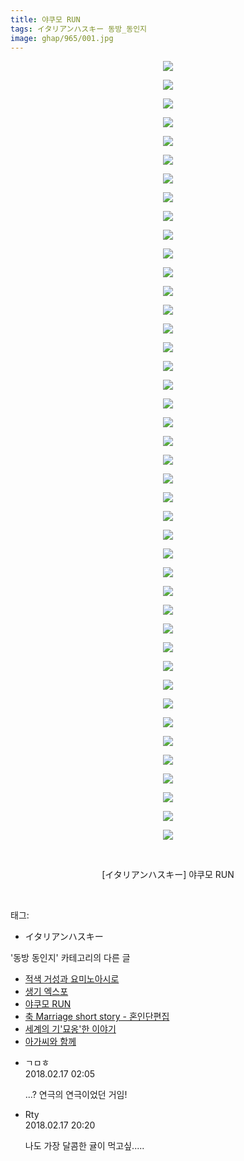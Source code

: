 ```yaml
---
title: 야쿠모 RUN
tags: イタリアンハスキー 동방_동인지
image: ghap/965/001.jpg
---
```

<div class="article">
<p style="text-align: center; clear: none; float: none;"><img src="{{ site.nasurl }}/ghap/965/001.jpg"/></p>
<p style="text-align: center; clear: none; float: none;"><img src="{{ site.nasurl }}/ghap/965/002.jpg"/></p>
<p style="text-align: center; clear: none; float: none;"><img src="{{ site.nasurl }}/ghap/965/003.jpg"/></p>
<p style="text-align: center; clear: none; float: none;"><img src="{{ site.nasurl }}/ghap/965/004.jpg"/></p>
<p style="text-align: center; clear: none; float: none;"><img src="{{ site.nasurl }}/ghap/965/005.jpg"/></p>
<p style="text-align: center; clear: none; float: none;"><img src="{{ site.nasurl }}/ghap/965/006.jpg"/></p>
<p style="text-align: center; clear: none; float: none;"><img src="{{ site.nasurl }}/ghap/965/007.jpg"/></p>
<p style="text-align: center; clear: none; float: none;"><img src="{{ site.nasurl }}/ghap/965/008.jpg"/></p>
<p style="text-align: center; clear: none; float: none;"><img src="{{ site.nasurl }}/ghap/965/009.jpg"/></p>
<p style="text-align: center; clear: none; float: none;"><img src="{{ site.nasurl }}/ghap/965/010.jpg"/></p>
<p style="text-align: center; clear: none; float: none;"><img src="{{ site.nasurl }}/ghap/965/011.jpg"/></p>
<p style="text-align: center; clear: none; float: none;"><img src="{{ site.nasurl }}/ghap/965/012.jpg"/></p>
<p style="text-align: center; clear: none; float: none;"><img src="{{ site.nasurl }}/ghap/965/013.jpg"/></p>
<p style="text-align: center; clear: none; float: none;"><img src="{{ site.nasurl }}/ghap/965/014.jpg"/></p>
<p style="text-align: center; clear: none; float: none;"><img src="{{ site.nasurl }}/ghap/965/015.jpg"/></p>
<p style="text-align: center; clear: none; float: none;"><img src="{{ site.nasurl }}/ghap/965/016.jpg"/></p>
<p style="text-align: center; clear: none; float: none;"><img src="{{ site.nasurl }}/ghap/965/017.jpg"/></p>
<p style="text-align: center; clear: none; float: none;"><img src="{{ site.nasurl }}/ghap/965/018.jpg"/></p>
<p style="text-align: center; clear: none; float: none;"><img src="{{ site.nasurl }}/ghap/965/019.jpg"/></p>
<p style="text-align: center; clear: none; float: none;"><img src="{{ site.nasurl }}/ghap/965/020.jpg"/></p>
<p style="text-align: center; clear: none; float: none;"><img src="{{ site.nasurl }}/ghap/965/021.jpg"/></p>
<p style="text-align: center; clear: none; float: none;"><img src="{{ site.nasurl }}/ghap/965/022.jpg"/></p>
<p style="text-align: center; clear: none; float: none;"><img src="{{ site.nasurl }}/ghap/965/023.jpg"/></p>
<p style="text-align: center; clear: none; float: none;"><img src="{{ site.nasurl }}/ghap/965/024.jpg"/></p>
<p style="text-align: center; clear: none; float: none;"><img src="{{ site.nasurl }}/ghap/965/025.jpg"/></p>
<p style="text-align: center; clear: none; float: none;"><img src="{{ site.nasurl }}/ghap/965/026.jpg"/></p>
<p style="text-align: center; clear: none; float: none;"><img src="{{ site.nasurl }}/ghap/965/027.jpg"/></p>
<p style="text-align: center; clear: none; float: none;"><img src="{{ site.nasurl }}/ghap/965/028.jpg"/></p>
<p style="text-align: center; clear: none; float: none;"><img src="{{ site.nasurl }}/ghap/965/029.jpg"/></p>
<p style="text-align: center; clear: none; float: none;"><img src="{{ site.nasurl }}/ghap/965/030.jpg"/></p>
<p style="text-align: center; clear: none; float: none;"><img src="{{ site.nasurl }}/ghap/965/031.jpg"/></p>
<p style="text-align: center; clear: none; float: none;"><img src="{{ site.nasurl }}/ghap/965/032.jpg"/></p>
<p style="text-align: center; clear: none; float: none;"><img src="{{ site.nasurl }}/ghap/965/033.jpg"/></p>
<p style="text-align: center; clear: none; float: none;"><img src="{{ site.nasurl }}/ghap/965/034.jpg"/></p>
<p style="text-align: center; clear: none; float: none;"><img src="{{ site.nasurl }}/ghap/965/035.jpg"/></p>
<p style="text-align: center; clear: none; float: none;"><img src="{{ site.nasurl }}/ghap/965/036.jpg"/></p>
<p style="text-align: center; clear: none; float: none;"><img src="{{ site.nasurl }}/ghap/965/037.jpg"/></p>
<p style="text-align: center; clear: none; float: none;"><img src="{{ site.nasurl }}/ghap/965/038.jpg"/></p>
<p style="text-align: center; clear: none; float: none;"><img src="{{ site.nasurl }}/ghap/965/039.jpg"/></p>
<p style="text-align: center; clear: none; float: none;"><img src="{{ site.nasurl }}/ghap/965/040.jpg"/></p>
<p style="text-align: center; clear: none; float: none;"><img src="{{ site.nasurl }}/ghap/965/041.jpg"/></p>
<p style="text-align: center; clear: none; float: none;"><img src="{{ site.nasurl }}/ghap/965/042.jpg"/></p>
<p style="text-align: center; clear: none; float: none;"><br/></p>
<p style="text-align: center; clear: none; float: none;">[イタリアンハスキー] 야쿠모 RUN</p>
<p><br/></p>
</div><div class="tagTrail">
<p>태그: </p>
<ul>
<li>イタリアンハスキー</li>
</ul>
</div><div class="another">
<p>'동방 동인지' 카테고리의 다른 글</p>
<ul>
<li><a href="/2016-07-20-ghap_967">적색 거성과 요미노아시로</a></li>
<li><a href="/2016-07-20-ghap_966">생기 엑스포</a></li>
<li><a href="/2016-07-20-ghap_965">야쿠모 RUN</a></li>
<li><a href="/2016-07-20-ghap_963">축 Marriage short story - 혼인단편집</a></li>
<li><a href="/2016-07-20-ghap_962">세계의 기'묘옹'한 이야기</a></li>
<li><a href="/2016-07-20-ghap_961">아가씨와 함께</a></li>
</ul>
</div><div class="cb_module cb_fluid">
<div class="cb_wrt cb_profile">
<div class="comment">
<ul>
<li class="cb_thumb_off" id="comment15200776">
<div class="cb_comment_area">
<div class="cb_info_area">
<div class="cb_section">
<span class="cb_nick_name">ㄱㅁㅎ</span>
</div>
<div class="cb_section">
<span class="cb_date">2018.02.17 02:05 </span>
</div>
</div>
<div class="cb_dsc_comment">
<p class="cb_dsc">
											...? 연극의 연극이었던 거임!
										</p>
</div>
</div></li>
<li class="cb_thumb_off" id="comment15201055">
<div class="cb_comment_area">
<div class="cb_info_area">
<div class="cb_section">
<span class="cb_nick_name">Rty</span>
</div>
<div class="cb_section">
<span class="cb_date">2018.02.17 20:20 </span>
</div>
</div>
<div class="cb_dsc_comment">
<p class="cb_dsc">
											나도 가장 달콤한 귤이 먹고싶.....
										</p>
</div>
</div></li>
</ul>
</div>
</div><!-- commentList close -->
</div>